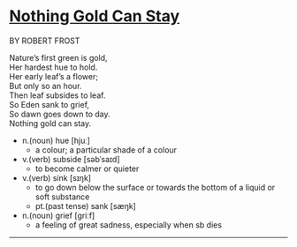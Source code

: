 # [Nothing Gold Can Stay]

BY ROBERT FROST

Nature’s first green is gold,  
Her hardest hue to hold.  
Her early leaf’s a flower;  
But only so an hour.  
Then leaf subsides to leaf.  
So Eden sank to grief,  
So dawn goes down to day.  
Nothing gold can stay.  

- n.(noun) hue [hjuː]
  - a colour; a particular shade of a colour
- v.(verb) subside [səbˈsaɪd]
  - to become calmer or quieter
- v.(verb) sink [sɪŋk]
  - to go down below the surface or towards the bottom of a liquid or soft substance
  - pt.(past tense) sank [sæŋk]
- n.(noun) grief  [ɡriːf]
  - a feeling of great sadness, especially when sb dies

---

[Nothing Gold Can Stay]:https://www.poetryfoundation.org/poems/148652/nothing-gold-can-stay-5c095cc5ab679
